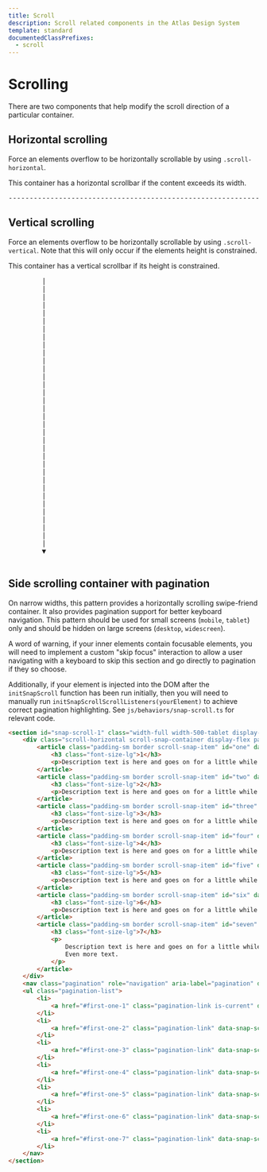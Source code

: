 ```yaml
---
title: Scroll
description: Scroll related components in the Atlas Design System
template: standard
documentedClassPrefixes:
  - scroll
---
```


# Scrolling

There are two components that help modify the scroll direction of a particular container.

## Horizontal scrolling

Force an elements overflow to be horizontally scrollable by using `.scroll-horizontal`.

<div class="scroll-horizontal background-color-success padding-xl margin-top-md">
	<p class="color-success-invert font-size-xl">
		This container has a horizontal scrollbar if the content exceeds its width.
		<pre class="color-success-invert ">-----------------------------------------------------------------------------------------------------------------------------------------------------------------------------------------------------------------------------></pre>
	</p>
</div>

## Vertical scrolling

Force an elements overflow to be horizontally scrollable by using `.scroll-vertical`. Note that this will only occur if the elements height is constrained.

<div class="scroll-vertical max-height-30vh background-color-success margin-top-md padding-xl">
	<p class="color-success-invert font-size-xl margin-bottom">
		This container has a vertical scrollbar if its height is constrained.
		<pre class="color-success-invert">
		|
		|
		|
		|
		|
		|
		|
		|
		|
		|
		|
		|
		|
		|
		|
		|
		|
		|
		|
		|
		|
		|
		|
		|
		|
		|
		|
		|
		|
		|
		|
		|
		|
		|
		▼
		</pre>
	</p>
</div>

## Side scrolling container with pagination

On narrow widths, this pattern provides a horizontally scrolling swipe-friend container. It also provides pagination support for better keyboard navigation. This pattern should be used for small screens (`mobile`, `tablet`) only and should be hidden on large screens (`desktop`, `widescreen`).

A word of warning, if your inner elements contain focusable elements, you will need to implement a custom "skip focus" interaction to allow a user navigating with a keyboard to skip this section and go directly to pagination if they so choose.

Additionally, if your element is injected into the DOM after the `initSnapScroll` function has been run initially, then you will need to manually run `initSnapScrollScrollListeners(yourElement)` to achieve correct pagination highlighting. See `js/behaviors/snap-scroll.ts` for relevant code.

```html
<section id="snap-scroll-1" class="width-full width-500-tablet display-none-widescreen" data-snap-scroll="first-one">
	<div class="scroll-horizontal scroll-snap-container display-flex padding-bottom-xs" data-snap-scroll-slides>
		<article class="padding-sm border scroll-snap-item" id="one" data-snap-scroll-slide="first-one-1">
			<h3 class="font-size-lg">1</h3>
			<p>Description text is here and goes on for a little while.</p>
		</article>
		<article class="padding-sm border scroll-snap-item" id="two" data-snap-scroll-slide="first-one-2">
			<h3 class="font-size-lg">2</h3>
			<p>Description text is here and goes on for a little while.</p>
		</article>
		<article class="padding-sm border scroll-snap-item" id="three" data-snap-scroll-slide="first-one-3">
			<h3 class="font-size-lg">3</h3>
			<p>Description text is here and goes on for a little while.</p>
		</article>
		<article class="padding-sm border scroll-snap-item" id="four" data-snap-scroll-slide="first-one-4">
			<h3 class="font-size-lg">4</h3>
			<p>Description text is here and goes on for a little while.</p>
		</article>
		<article class="padding-sm border scroll-snap-item" id="five" data-snap-scroll-slide="first-one-5">
			<h3 class="font-size-lg">5</h3>
			<p>Description text is here and goes on for a little while.</p>
		</article>
		<article class="padding-sm border scroll-snap-item" id="six" data-snap-scroll-slide="first-one-6">
			<h3 class="font-size-lg">6</h3>
			<p>Description text is here and goes on for a little while.</p>
		</article>
		<article class="padding-sm border scroll-snap-item" id="seven" data-snap-scroll-slide="first-one-7">
			<h3 class="font-size-lg">7</h3>
			<p>
				Description text is here and goes on for a little while. <br />
				Even more text.
			</p>
		</article>
	</div>
	<nav class="pagination" role="navigation" aria-label="pagination" data-snap-scroll-nav="first-one">
    <ul class="pagination-list">
        <li>
            <a href="#first-one-1" class="pagination-link is-current" data-snap-scroll-nav-item="first-one-1">1</a>
        </li>
        <li>
            <a href="#first-one-2" class="pagination-link" data-snap-scroll-nav-item="first-one-2">2</a>
        </li>
        <li>
            <a href="#first-one-3" class="pagination-link" data-snap-scroll-nav-item="first-one-3">3</a>
        </li>
        <li>
            <a href="#first-one-4" class="pagination-link" data-snap-scroll-nav-item="first-one-4">4</a>
        </li>
        <li>
            <a href="#first-one-5" class="pagination-link" data-snap-scroll-nav-item="first-one-5">5</a>
        </li>
        <li>
            <a href="#first-one-6" class="pagination-link" data-snap-scroll-nav-item="first-one-6">6</a>
        </li>
        <li>
            <a href="#first-one-7" class="pagination-link" data-snap-scroll-nav-item="first-one-7">7</a>
        </li>
	</nav>
</section>
```
